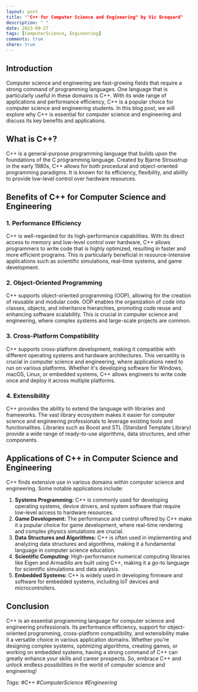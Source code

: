 ```yaml
---
layout: post
title: ""C++ for Computer Science and Engineering" by Vic Broquard"
description: " "
date: 2023-09-27
tags: [ComputerScience, Engineering]
comments: true
share: true
---
```


## Introduction
Computer science and engineering are fast-growing fields that require a strong command of programming languages. One language that is particularly useful in these domains is C++. With its wide range of applications and performance efficiency, C++ is a popular choice for computer science and engineering students. In this blog post, we will explore why C++ is essential for computer science and engineering and discuss its key benefits and applications.

## What is C++?
C++ is a general-purpose programming language that builds upon the foundations of the C programming language. Created by Bjarne Stroustrup in the early 1980s, C++ allows for both procedural and object-oriented programming paradigms. It is known for its efficiency, flexibility, and ability to provide low-level control over hardware resources.

## Benefits of C++ for Computer Science and Engineering
### 1. Performance Efficiency
C++ is well-regarded for its high-performance capabilities. With its direct access to memory and low-level control over hardware, C++ allows programmers to write code that is highly optimized, resulting in faster and more efficient programs. This is particularly beneficial in resource-intensive applications such as scientific simulations, real-time systems, and game development.

### 2. Object-Oriented Programming
C++ supports object-oriented programming (OOP), allowing for the creation of reusable and modular code. OOP enables the organization of code into classes, objects, and inheritance hierarchies, promoting code reuse and enhancing software scalability. This is crucial in computer science and engineering, where complex systems and large-scale projects are common.

### 3. Cross-Platform Compatibility
C++ supports cross-platform development, making it compatible with different operating systems and hardware architectures. This versatility is crucial in computer science and engineering, where applications need to run on various platforms. Whether it's developing software for Windows, macOS, Linux, or embedded systems, C++ allows engineers to write code once and deploy it across multiple platforms.

### 4. Extensibility
C++ provides the ability to extend the language with libraries and frameworks. The vast library ecosystem makes it easier for computer science and engineering professionals to leverage existing tools and functionalities. Libraries such as Boost and STL (Standard Template Library) provide a wide range of ready-to-use algorithms, data structures, and other components.

## Applications of C++ in Computer Science and Engineering
C++ finds extensive use in various domains within computer science and engineering. Some notable applications include:

1. **Systems Programming:** C++ is commonly used for developing operating systems, device drivers, and system software that require low-level access to hardware resources.
2. **Game Development:** The performance and control offered by C++ make it a popular choice for game development, where real-time rendering and complex physics simulations are crucial.
3. **Data Structures and Algorithms:** C++ is often used in implementing and analyzing data structures and algorithms, making it a fundamental language in computer science education.
4. **Scientific Computing:** High-performance numerical computing libraries like Eigen and Armadillo are built using C++, making it a go-to language for scientific simulations and data analysis.
5. **Embedded Systems:** C++ is widely used in developing firmware and software for embedded systems, including IoT devices and microcontrollers.

## Conclusion
C++ is an essential programming language for computer science and engineering professionals. Its performance efficiency, support for object-oriented programming, cross-platform compatibility, and extensibility make it a versatile choice in various application domains. Whether you're designing complex systems, optimizing algorithms, creating games, or working on embedded systems, having a strong command of C++ can greatly enhance your skills and career prospects. So, embrace C++ and unlock endless possibilities in the world of computer science and engineering!

*Tags: #C++ #ComputerScience #Engineering*